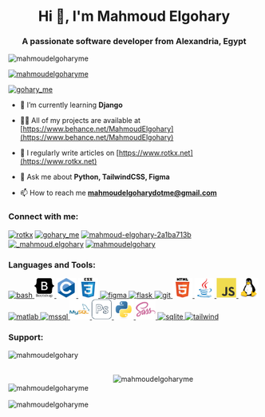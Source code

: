 <h1 align="center">Hi 👋, I'm Mahmoud Elgohary</h1>
<h3 align="center">A passionate software developer from Alexandria, Egypt</h3>

<p align="left"> <img src="https://komarev.com/ghpvc/?username=mahmoudelgoharyme&label=Profile%20views&color=0e75b6&style=for-the-badge" alt="mahmoudelgoharyme" /> </p>

<p align="left"> <a href="https://github.com/ryo-ma/github-profile-trophy"><img src="https://github-profile-trophy.vercel.app/?username=mahmoudelgoharyme" alt="mahmoudelgoharyme" /></a> </p>

<p align="left"> <a href="https://twitter.com/gohary_me" target="blank"><img src="https://img.shields.io/twitter/follow/gohary_me?logo=twitter&style=for-the-badge" alt="gohary_me" /></a> </p>

- 🌱 I’m currently learning **Django**

- 👨‍💻 All of my projects are available at [https://www.behance.net/MahmoudElgohary](https://www.behance.net/MahmoudElgohary)

- 📝 I regularly write articles on [https://www.rotkx.net](https://www.rotkx.net)

- 💬 Ask me about **Python, TailwindCSS, Figma**

- 📫 How to reach me **mahmoudelgoharydotme@gmail.com**

<h3 align="left">Connect with me:</h3>
<p align="left">
<a href="https://codepen.io/rotkx" target="blank"><img align="center" src="https://raw.githubusercontent.com/rahuldkjain/github-profile-readme-generator/master/src/images/icons/Social/codepen.svg" alt="rotkx" height="30" width="40" /></a>
<a href="https://twitter.com/gohary_me" target="blank"><img align="center" src="https://raw.githubusercontent.com/rahuldkjain/github-profile-readme-generator/master/src/images/icons/Social/twitter.svg" alt="gohary_me" height="30" width="40" /></a>
<a href="https://linkedin.com/in/mahmoud-elgohary-2a1ba713b" target="blank"><img align="center" src="https://raw.githubusercontent.com/rahuldkjain/github-profile-readme-generator/master/src/images/icons/Social/linked-in-alt.svg" alt="mahmoud-elgohary-2a1ba713b" height="30" width="40" /></a>
<a href="https://instagram.com/_mahmoud.elgohary" target="blank"><img align="center" src="https://raw.githubusercontent.com/rahuldkjain/github-profile-readme-generator/master/src/images/icons/Social/instagram.svg" alt="_mahmoud.elgohary" height="30" width="40" /></a>
<a href="https://www.behance.net/mahmoudelgohary" target="blank"><img align="center" src="https://raw.githubusercontent.com/rahuldkjain/github-profile-readme-generator/master/src/images/icons/Social/behance.svg" alt="mahmoudelgohary" height="30" width="40" /></a>
</p>

<h3 align="left">Languages and Tools:</h3>
<p align="left"> <a href="https://www.gnu.org/software/bash/" target="_blank" rel="noreferrer"> <img src="https://www.vectorlogo.zone/logos/gnu_bash/gnu_bash-icon.svg" alt="bash" width="40" height="40"/> </a> <a href="https://getbootstrap.com" target="_blank" rel="noreferrer"> <img src="https://raw.githubusercontent.com/devicons/devicon/master/icons/bootstrap/bootstrap-plain-wordmark.svg" alt="bootstrap" width="40" height="40"/> </a> <a href="https://www.cprogramming.com/" target="_blank" rel="noreferrer"> <img src="https://raw.githubusercontent.com/devicons/devicon/master/icons/c/c-original.svg" alt="c" width="40" height="40"/> </a> <a href="https://www.w3schools.com/css/" target="_blank" rel="noreferrer"> <img src="https://raw.githubusercontent.com/devicons/devicon/master/icons/css3/css3-original-wordmark.svg" alt="css3" width="40" height="40"/> </a> <a href="https://www.figma.com/" target="_blank" rel="noreferrer"> <img src="https://www.vectorlogo.zone/logos/figma/figma-icon.svg" alt="figma" width="40" height="40"/> </a> <a href="https://flask.palletsprojects.com/" target="_blank" rel="noreferrer"> <img src="https://www.vectorlogo.zone/logos/pocoo_flask/pocoo_flask-icon.svg" alt="flask" width="40" height="40"/> </a> <a href="https://git-scm.com/" target="_blank" rel="noreferrer"> <img src="https://www.vectorlogo.zone/logos/git-scm/git-scm-icon.svg" alt="git" width="40" height="40"/> </a> <a href="https://www.w3.org/html/" target="_blank" rel="noreferrer"> <img src="https://raw.githubusercontent.com/devicons/devicon/master/icons/html5/html5-original-wordmark.svg" alt="html5" width="40" height="40"/> </a> <a href="https://www.java.com" target="_blank" rel="noreferrer"> <img src="https://raw.githubusercontent.com/devicons/devicon/master/icons/java/java-original.svg" alt="java" width="40" height="40"/> </a> <a href="https://developer.mozilla.org/en-US/docs/Web/JavaScript" target="_blank" rel="noreferrer"> <img src="https://raw.githubusercontent.com/devicons/devicon/master/icons/javascript/javascript-original.svg" alt="javascript" width="40" height="40"/> </a> <a href="https://www.linux.org/" target="_blank" rel="noreferrer"> <img src="https://raw.githubusercontent.com/devicons/devicon/master/icons/linux/linux-original.svg" alt="linux" width="40" height="40"/> </a> <a href="https://www.mathworks.com/" target="_blank" rel="noreferrer"> <img src="https://upload.wikimedia.org/wikipedia/commons/2/21/Matlab_Logo.png" alt="matlab" width="40" height="40"/> </a> <a href="https://www.microsoft.com/en-us/sql-server" target="_blank" rel="noreferrer"> <img src="https://www.svgrepo.com/show/303229/microsoft-sql-server-logo.svg" alt="mssql" width="40" height="40"/> </a> <a href="https://www.mysql.com/" target="_blank" rel="noreferrer"> <img src="https://raw.githubusercontent.com/devicons/devicon/master/icons/mysql/mysql-original-wordmark.svg" alt="mysql" width="40" height="40"/> </a> <a href="https://www.photoshop.com/en" target="_blank" rel="noreferrer"> <img src="https://raw.githubusercontent.com/devicons/devicon/master/icons/photoshop/photoshop-line.svg" alt="photoshop" width="40" height="40"/> </a> <a href="https://www.python.org" target="_blank" rel="noreferrer"> <img src="https://raw.githubusercontent.com/devicons/devicon/master/icons/python/python-original.svg" alt="python" width="40" height="40"/> </a> <a href="https://sass-lang.com" target="_blank" rel="noreferrer"> <img src="https://raw.githubusercontent.com/devicons/devicon/master/icons/sass/sass-original.svg" alt="sass" width="40" height="40"/> </a> <a href="https://www.sqlite.org/" target="_blank" rel="noreferrer"> <img src="https://www.vectorlogo.zone/logos/sqlite/sqlite-icon.svg" alt="sqlite" width="40" height="40"/> </a> <a href="https://tailwindcss.com/" target="_blank" rel="noreferrer"> <img src="https://www.vectorlogo.zone/logos/tailwindcss/tailwindcss-icon.svg" alt="tailwind" width="40" height="40"/> </a> </p>

<h3 align="left">Support:</h3>
<p><a href="https://www.buymeacoffee.com/mahmoudelgohary"> <img align="left" src="https://cdn.buymeacoffee.com/buttons/v2/default-yellow.png" height="50" width="210" alt="mahmoudelgohary" /></a></p><br><br>

<p><img align="left" src="https://github-readme-stats.vercel.app/api/top-langs?username=mahmoudelgoharyme&show_icons=true&locale=en&layout=compact" alt="mahmoudelgoharyme" /></p>

<p>&nbsp;<img align="center" src="https://github-readme-stats.vercel.app/api?username=mahmoudelgoharyme&show_icons=true&theme=dark&locale=en" alt="mahmoudelgoharyme" /></p>

<p><img align="center" src="https://github-readme-streak-stats.herokuapp.com/?user=mahmoudelgoharyme&" alt="mahmoudelgoharyme" /></p>
